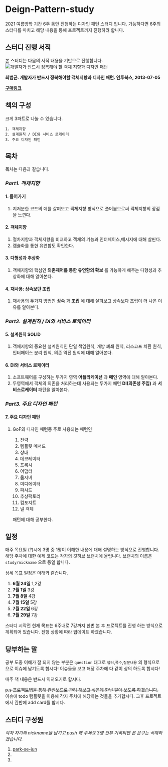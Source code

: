 # Deign-Pattern-study

2021 여름방학 기간 6주 동안 진행하는 디자인 패턴 스터디 입니다. 가능하다면 6주의 스터디를 마치고 해당 내용을 통해 프로젝트까지 진행하려 합니다.

## 스터디 진행 서적

본 스터디는 다음의 서적 내용을 기반으로 진행합니다.
![개발자가 반드시 정복해야 할 객체 지향과 디자인 패턴](https://image.aladin.co.kr/product/2830/15/cover500/8969090010_1.jpg)

**최범균. 개발자가 반드시 정복해야할 객체지향과 디자인 패턴. 인투북스, 2013-07-05**

**[구매링크](https://www.aladin.co.kr/shop/wproduct.aspx?ItemId=28301535)**

## 책의 구성


크게 3파트로 나눌 수 있습니다.

    1. 객체지향
    2. 설계원칙 / DI와 서비스 로케이터
    3. 주요 디자인 패턴
## 목차


목차는 다음과 같습니다.

### *Part1. 객체지향*

#### 1. 들어가기  
1. 지저분한 코드의 예를 살펴보고 객체지향 방식으로 풀어봄으로써 객체지향의 장점을 느낀다.

#### 2. 객체지향 
1. 절차지향과 객체지향을 비교하고 객체의 기능과 인터페이스,메시지에 대해 살핀다.
2. 캡슐화를 통한 유연함도 확인한다.

#### 3. 다형성과 추상화  
1. 객체지향의 핵심인 **의존제어를 통한 유연함의 확보** 를 가능하게 해주는 다형성과 추상화에 대해 알아본다.

#### 4. 재사용: 상속보단 조립
1. 재사용의 두가지 방법인 **상속** 과 **조립** 에 대해 살펴보고 상속보다 조립이 더 나은 이유를 알아본다.
    
### *Part2. 설계원칙 / DI와 서비스 로케이터*

#### 5. 설계원칙 SOLID
1. 객체지향의 중요한 설계원칙인 단일 책임원칙, 개방 폐쇄 원칙, 리스코프 치환 원칙, 인터페이스 분리 원칙, 의존 역전 원칙에 대해 알아본다.

#### 6. DI와 서비스 로케이터
1. 소프트웨어를 구성하는 두가지 영역 **어플리케이션** 과 **메인** 영역에 대해 알아본다.
2. 두영역에서 객체의 의존을 처리하는데 사용되는 두가지 패턴 **DI(의존성 주입)** 과 **서비스로케이터** 패턴을 알아본다.

### *Part3. 주요 디자인 패턴*

#### 7. 주요 디자인 패턴 
1. GoF의 디자인 패턴중 주로 사용되는 패턴인 
    
    1. 전략
    2. 템플릿 메서드
    3. 상태
    4. 데코레이터
    5. 프록시
    6. 어댑터
    7. 옵저버
    8. 미디에이터
    9. 파사드
    10. 추상팩토리
    11. 컴포지트
    12. 널 객체
    
    패턴에 대해 공부한다.

## 일정

매주 목요일 (?)시에 3명 중 1명이 이해한 내용에 대해 설명하는 방식으로 진행합니다.
해당 주차에 대한 예제 코드는 각자의 깃허브 브랜치에 올립니다. 브랜치의 이름은 `study/nickname` 으로 통일 합니다.

상세 목표 일정은 아래와 같습니다.

1. **6월 24일** 1,2강 
1. **7월 1일** 3강
1. **7월 8일** 4강
1. **7월 15일** 5강
1. **7월 22일** 6강
1. **7월 29일** 7강

스터디 시작전 현재 목표는 6주내로 7강까지 한번 본 후 프로젝트를 진행 하는 방식으로 계획되어 있습니다. 진행 상황에 따라 업데이트 하겠습니다.


## 당부하는 말
 
공부 도중 이해가 잘 되지 않는 부분은 `question` 태그로 `챕터`,`쪽수`,`질문내용` 의 형식으로 으로 이슈에 남기도록 합시다! 이슈들을 보고 해당 주차에 다 같이 상의 하도록 합시다!

매주 책 내용은 반드시 익혀오기로 합시다. 

~~p.s 프로젝트탭을 통해 칸반보드로 관리 해보고 싶은데 한번 알아 보도록 하겠습니다.~~
이슈에 todo 탬플릿을 이용해 각자 주차에 해당하는 것들을 추가합시다. 그후 프로젝트에서 칸반에 add card를 합시다.

## 스터디 구성원 

*각자 자기의 nickname을 남기고 push 해 주세요 3명 전부 기록되면 본 문구는 삭제하겠습니다.*
1. [park-se-jun](https://github.com/park-se-jun)
1. 
1. 
